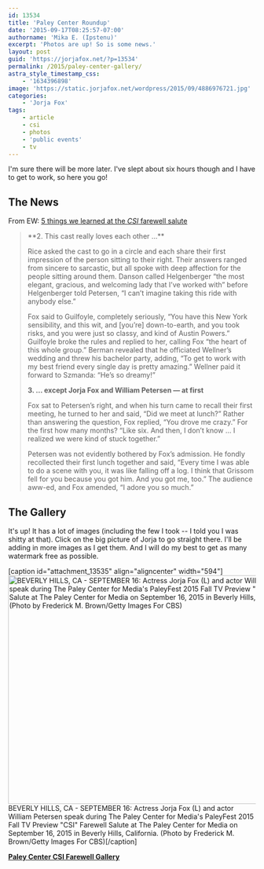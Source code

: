 ```yaml
---
id: 13534
title: 'Paley Center Roundup'
date: '2015-09-17T08:25:57-07:00'
authorname: 'Mika E. (Ipstenu)'
excerpt: 'Photos are up! So is some news.'
layout: post
guid: 'https://jorjafox.net/?p=13534'
permalink: /2015/paley-center-gallery/
astra_style_timestamp_css:
    - '1634396898'
image: 'https://static.jorjafox.net/wordpress/2015/09/4886976721.jpg'
categories:
    - 'Jorja Fox'
tags:
    - article
    - csi
    - photos
    - 'public events'
    - tv
---
```


I'm sure there will be more later. I've slept about six hours though and I have to get to work, so here you go!

## The News

From EW: <a href="http://www.ew.com/article/2015/09/17/paleyfest-csi-panel-farewell-salute">5 things we learned at the _CSI_ farewell salute</a>

<blockquote>**2. This cast really loves each other …**

Rice asked the cast to go in a circle and each share their first impression of the person sitting to their right. Their answers ranged from sincere to sarcastic, but all spoke with deep affection for the people sitting around them. Danson called Helgenberger “the most elegant, gracious, and welcoming lady that I’ve worked with” before Helgenberger told Petersen, “I can’t imagine taking this ride with anybody else.”

Fox said to Guilfoyle, completely seriously, “You have this New York sensibility, and this wit, and [you’re] down-to-earth, and you took risks, and you were just so classy, and kind of Austin Powers.” Guilfoyle broke the rules and replied to her, calling Fox “the heart of this whole group.” Berman revealed that he officiated Wellner’s wedding and threw his bachelor party, adding, “To get to work with my best friend every single day is pretty amazing.” Wellner paid it forward to Szmanda: “He’s so dreamy!”

**3. … except Jorja Fox and William Petersen — at first**

Fox sat to Petersen’s right, and when his turn came to recall their first meeting, he turned to her and said, “Did we meet at lunch?” Rather than answering the question, Fox replied, “You drove me crazy.” For the first how many months? “Like six. And then, I don’t know … I realized we were kind of stuck together.”

Petersen was not evidently bothered by Fox’s admission. He fondly recollected their first lunch together and said, “Every time I was able to do a scene with you, it was like falling off a log. I think that Grissom fell for you because you got him. And you got me, too.” The audience aww-ed, and Fox amended, “I adore you so much.”</blockquote>

## The Gallery

It's up! It has a lot of images (including the few I took -- I told you I was shitty at that). Click on the big picture of Jorja to go straight there. I'll be adding in more images as I get them. And I will do my best to get as many watermark free as possible.

[caption id="attachment_13535" align="aligncenter" width="594"]<a href="https://jorjafox.net/gallery/pub/csi/20150916-paley/"><img class="size-full wp-image-13535" src="//jfo-static.net/wordpress/2015/09/488697672.jpg" alt="BEVERLY HILLS, CA - SEPTEMBER 16: Actress Jorja Fox (L) and actor William Petersen speak during The Paley Center for Media's PaleyFest 2015 Fall TV Preview &quot;CSI&quot; Farewell Salute at The Paley Center for Media on September 16, 2015 in Beverly Hills, California.  (Photo by Frederick M. Brown/Getty Images For CBS)" width="594" height="466" /></a> BEVERLY HILLS, CA - SEPTEMBER 16: Actress Jorja Fox (L) and actor William Petersen speak during The Paley Center for Media's PaleyFest 2015 Fall TV Preview "CSI" Farewell Salute at The Paley Center for Media on September 16, 2015 in Beverly Hills, California. (Photo by Frederick M. Brown/Getty Images For CBS)[/caption]

**<a href="https://jorjafox.net/gallery/pub/csi/20150916-paley/">Paley Center CSI Farewell Gallery</a>**
